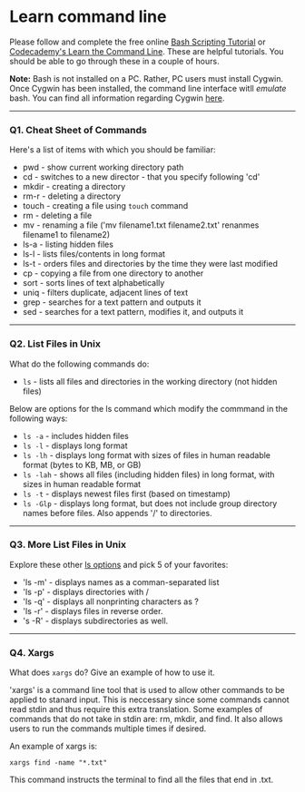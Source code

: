 # Learn command line

Please follow and complete the free online [Bash Scripting Tutorial](https://ryanstutorials.net/bash-scripting-tutorial/) or [Codecademy's Learn the Command Line](https://www.codecademy.com/learn/learn-the-command-line). These are helpful tutorials. You should be able to go through these in a couple of hours.

**Note:** Bash is not installed on a PC. Rather, PC users must install Cygwin. Once Cygwin has been installed, the command line interface witll _emulate_ bash. You can find all information regarding Cygwin [here](https://www.cygwin.com/).

---

### Q1.  Cheat Sheet of Commands  

Here's a list of items with which you should be familiar:  
* pwd   -  show current working directory path
* cd    -  switches to a new director - that you specify following 'cd' 
* mkdir -  creating a directory
* rm-r  -  deleting a directory
* touch -  creating a file using `touch` command
* rm    -  deleting a file
* mv    -  renaming a file  ('mv filename1.txt filename2.txt' renanmes filename1 to filename2)
* ls-a  -  listing hidden files
* ls-l  -  lists files/contents in long format
* ls-t  -  orders files and directories by the time they were last modified 
* cp    -  copying a file from one directory to another 
* sort  -  sorts lines of text alphabetically
* uniq  -  filters duplicate, adjacent lines of text 
* grep  -  searches for a text pattern and outputs it
* sed   -  searches for a text pattern, modifies it, and outputs it 

---

### Q2.  List Files in Unix   
What do the following commands do:  

* `ls`      -  lists all files and directories in the working directory (not hidden files)

Below are options for the ls command which modify the commmand in the following ways:
* `ls -a`   -  includes hidden files 
* `ls -l`   -  displays long format 
* `ls -lh`  -  displays long format with sizes of files in human readable format (bytes to KB, MB, or GB) 
* `ls -lah` -  shows all files (including hidden files) in long format, with sizes in human readable format 
* `ls -t`   -  displays newest files first (based on timestamp)
* `ls -Glp` -  displays long format, but does not include group directory names before files. Also appends '/' to directories.  

---

### Q3.  More List Files in Unix  

Explore these other [ls options](http://www.techonthenet.com/unix/basic/ls.php) and pick 5 of your favorites:

* 'ls -m'   -  displays names as a comman-separated list 
* 'ls -p'   -  displays directories with /
* 'ls -q'   -  displays all nonprinting characters as ?
* 'ls -r'   -  displays files in reverse order.
* 's -R'    -  displays subdirectories as well.

---

### Q4.  Xargs   

What does `xargs` do? Give an example of how to use it.

'xargs' is a command line tool that is used to allow other commands to be applied to stanard input. This is neccessary since some commands cannot read stdin and thus require this extra translation. Some examples of commands that do not take in stdin are: rm, mkdir, and find.   It also allows users to run the commands multiple times if desired. 
 
An example of xargs is: 
    
    xargs find -name "*.txt"
This command instructs the terminal to find all the files that end in .txt.  
    
